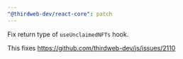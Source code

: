 ```yaml
---
"@thirdweb-dev/react-core": patch
---
```


Fix return type of `useUnclaimedNFTs` hook.

This fixes https://github.com/thirdweb-dev/js/issues/2110
